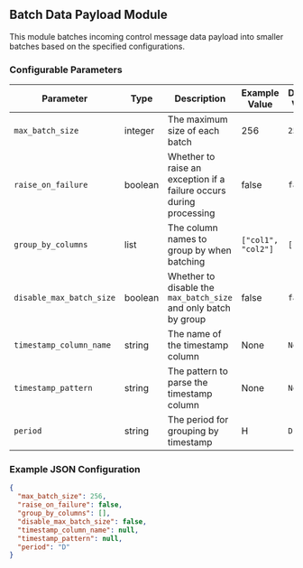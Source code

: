 <!--
SPDX-FileCopyrightText: Copyright (c) 2022-2025, NVIDIA CORPORATION & AFFILIATES. All rights reserved.
SPDX-License-Identifier: Apache-2.0

Licensed under the Apache License, Version 2.0 (the "License");
you may not use this file except in compliance with the License.
You may obtain a copy of the License at

http://www.apache.org/licenses/LICENSE-2.0

Unless required by applicable law or agreed to in writing, software
distributed under the License is distributed on an "AS IS" BASIS,
WITHOUT WARRANTIES OR CONDITIONS OF ANY KIND, either express or implied.
See the License for the specific language governing permissions and
limitations under the License.
-->

## Batch Data Payload Module

This module batches incoming control message data payload into smaller batches based on the specified configurations.

### Configurable Parameters

| Parameter                   | Type       | Description                       | Example Value                   | Default Value |
|-----------------------------|------------|-----------------------------------|---------------------------------|---------------|
| `max_batch_size`            | integer        | The maximum size of each batch    | 256                             | `256`        |
| `raise_on_failure`          | boolean       | Whether to raise an exception if a failure occurs during processing | false | `false` |
| `group_by_columns`          | list       | The column names to group by when batching | `["col1", "col2"]`                     | `[]`            |
| `disable_max_batch_size`    | boolean       | Whether to disable the `max_batch_size` and only batch by group     | false         | `false`         |
| `timestamp_column_name`     | string        | The name of the timestamp column  | None                          | `None`          |
| `timestamp_pattern`         | string        | The pattern to parse the timestamp column | None                    | `None`          |
| `period`                    | string        | The period for grouping by timestamp | H                          | `D`           |


### Example JSON Configuration

```json
{
  "max_batch_size": 256,
  "raise_on_failure": false,
  "group_by_columns": [],
  "disable_max_batch_size": false,
  "timestamp_column_name": null,
  "timestamp_pattern": null,
  "period": "D"
}
```
